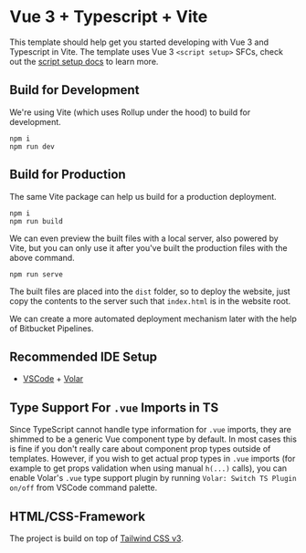 # Vue 3 + Typescript + Vite

This template should help get you started developing with Vue 3 and Typescript in Vite. The template uses Vue 3 `<script setup>` SFCs, check out the [script setup docs](https://v3.vuejs.org/api/sfc-script-setup.html#sfc-script-setup) to learn more.

## Build for Development

We're using Vite (which uses Rollup under the hood) to build for development.

```
npm i
npm run dev
```

## Build for Production

The same Vite package can help us build for a production deployment.

```
npm i
npm run build
```

We can even preview the built files with a local server, also powered by Vite, but you can only use it after you've built the production files with the above command.

```
npm run serve
```

The built files are placed into the `dist` folder, so to deploy the website, just copy the contents to the server such that `index.html` is in the website root.

We can create a more automated deployment mechanism later with the help of Bitbucket Pipelines.

## Recommended IDE Setup

- [VSCode](https://code.visualstudio.com/) + [Volar](https://marketplace.visualstudio.com/items?itemName=johnsoncodehk.volar)

## Type Support For `.vue` Imports in TS

Since TypeScript cannot handle type information for `.vue` imports, they are shimmed to be a generic Vue component type by default. In most cases this is fine if you don't really care about component prop types outside of templates. However, if you wish to get actual prop types in `.vue` imports (for example to get props validation when using manual `h(...)` calls), you can enable Volar's `.vue` type support plugin by running `Volar: Switch TS Plugin on/off` from VSCode command palette.


## HTML/CSS-Framework

The project is build on top of [Tailwind CSS v3](https://tailwindcss.com/docs/installation).
